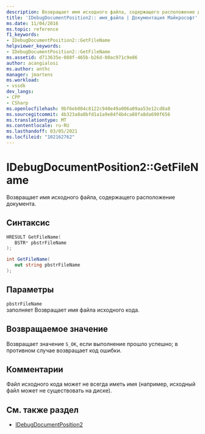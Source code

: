 ```yaml
---
description: Возвращает имя исходного файла, содержащего расположение документа.
title: 'IDebugDocumentPosition2:: имя_файла | Документация Майкрософт'
ms.date: 11/04/2016
ms.topic: reference
f1_keywords:
- IDebugDocumentPosition2::GetFileName
helpviewer_keywords:
- IDebugDocumentPosition2::GetFileName
ms.assetid: d713635e-088f-465b-b26d-00ac971c9e86
author: acangialosi
ms.author: anthc
manager: jmartens
ms.workload:
- vssdk
dev_langs:
- CPP
- CSharp
ms.openlocfilehash: 9bf6eb084c8122c940e49a006a09aa53e12cd8a8
ms.sourcegitcommit: 4b323a8a8bfd1a1a9e84f4b4ca88fa8da690f656
ms.translationtype: MT
ms.contentlocale: ru-RU
ms.lasthandoff: 03/05/2021
ms.locfileid: "102162762"
---
```

# <a name="idebugdocumentposition2getfilename"></a>IDebugDocumentPosition2::GetFileName
Возвращает имя исходного файла, содержащего расположение документа.

## <a name="syntax"></a>Синтаксис

```cpp
HRESULT GetFileName( 
   BSTR* pbstrFileName
);
```

```csharp
int GetFileName( 
   out string pbstrFileName
);
```

## <a name="parameters"></a>Параметры
`pbstrFileName`\
заполняет Возвращает имя файла исходного кода.

## <a name="return-value"></a>Возвращаемое значение
 Возвращает значение `S_OK`, если выполнение прошло успешно; в противном случае возвращает код ошибки.

## <a name="remarks"></a>Комментарии
 Файл исходного кода может не всегда иметь имя (например, исходный файл может не существовать на диске).

## <a name="see-also"></a>См. также раздел
- [IDebugDocumentPosition2](../../../extensibility/debugger/reference/idebugdocumentposition2.md)
